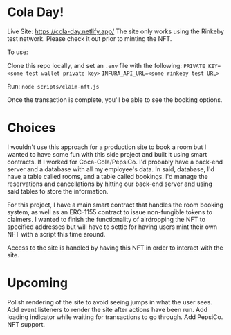 # Cola Day! 

Live Site: https://cola-day.netlify.app/
The site only works using the Rinkeby test network. Please check it out prior to minting the NFT.

To use:

Clone this repo locally, and set an `.env` file with the following:
`PRIVATE_KEY=<some test wallet private key>`
`INFURA_API_URL=<some rinkeby test URL>`

Run: `node scripts/claim-nft.js` 

Once the transaction is complete, you'll be able to see the booking options.

# Choices

I wouldn't use this approach for a production site to book a room but I wanted to have some fun with this side project and built it using smart contracts.
If I worked for Coca-Cola/PepsiCo. I'd probably have a back-end server and a database with all my employee's data. In said, database, I'd have a table called rooms, 
and a table called bookings. I'd manage the reservations and cancellations by hitting our back-end server and using said tables to store the information.

For this project, I have a main smart contract that handles the room booking system, as well as an ERC-1155 contract to issue non-fungible tokens to claimers. I
wanted to finish the functionality of airdropping the NFT to specified addresses but will have to settle for having users mint their own NFT with a script this time around.

Access to the site is handled by having this NFT in order to interact with the site.

# Upcoming

Polish rendering of the site to avoid seeing jumps in what the user sees.
Add event listeners to render the site after actions have been run.
Add loading indicator while waiting for transactions to go through.
Add PepsiCo. NFT support.
